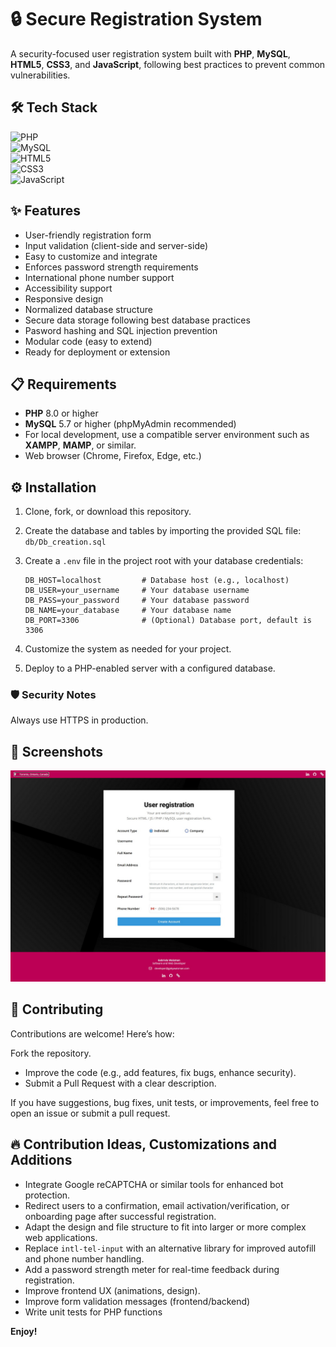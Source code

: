 # 🔒 Secure Registration System

A security-focused user registration system built with **PHP**, **MySQL**, **HTML5**, **CSS3**, and **JavaScript**, following best practices to prevent common vulnerabilities.  


## 🛠️ Tech Stack

![PHP](https://img.shields.io/badge/PHP-8.0%2B-777BB4?logo=php)  
![MySQL](https://img.shields.io/badge/MySQL-5.7%2B-4479A1?logo=mysql)  
![HTML5](https://img.shields.io/badge/HTML5-E34F26?logo=html5&logoColor=white)  
![CSS3](https://img.shields.io/badge/CSS3-1572B6?logo=css3&logoColor=white)  
![JavaScript](https://img.shields.io/badge/JavaScript-F7DF1E?logo=javascript&logoColor=black) 


## ✨ Features

- User-friendly registration form
- Input validation (client-side and server-side)
- Easy to customize and integrate
- Enforces password strength requirements
- International phone number support
- Accessibility support
- Responsive design
- Normalized database structure
- Secure data storage following best database practices
- Pasword hashing and SQL injection prevention
- Modular code (easy to extend)
- Ready for deployment or extension


## 📋 Requirements

- **PHP** 8.0 or higher  
- **MySQL** 5.7 or higher (phpMyAdmin recommended)  
- For local development, use a compatible server environment such as **XAMPP**, **MAMP**, or similar.
- Web browser (Chrome, Firefox, Edge, etc.)

## ⚙️ Installation

1. Clone, fork, or download this repository.
2. Create the database and tables by importing the provided SQL file: `db/Db_creation.sql`
3. Create a `.env` file in the project root with your database credentials:

    ```env
    DB_HOST=localhost         # Database host (e.g., localhost)
    DB_USER=your_username     # Your database username
    DB_PASS=your_password     # Your database password
    DB_NAME=your_database     # Your database name
    DB_PORT=3306              # (Optional) Database port, default is 3306
    ```
4. Customize the system as needed for your project.  
5. Deploy to a PHP-enabled server with a configured database.


### 🛡️ Security Notes

Always use HTTPS in production.


## 📸 Screenshots

![Preview](/images/screenshot-01-resize.jpg)


## 🤝 Contributing

Contributions are welcome! 
Here’s how:

Fork the repository.
- Improve the code (e.g., add features, fix bugs, enhance security).
- Submit a Pull Request with a clear description.

If you have suggestions, bug fixes, unit tests, or improvements, feel free to open an issue or submit a pull request.


## 🔥 Contribution Ideas, Customizations and Additions

- Integrate Google reCAPTCHA or similar tools for enhanced bot protection.
- Redirect users to a confirmation, email activation/verification, or onboarding page after successful registration.
- Adapt the design and file structure to fit into larger or more complex web applications.
- Replace `intl-tel-input` with an alternative library for improved autofill and phone number handling.
- Add a password strength meter for real-time feedback during registration.
- Improve frontend UX (animations, design).
- Improve form validation messages (frontend/backend)
- Write unit tests for PHP functions


**Enjoy!**
